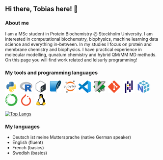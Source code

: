 ## Hi there, Tobias here! 👋

### About me

I am a MSc student in Protein Biochemistry @ Stockholm University. I am interested in computational biochemstry, biophysics, machine learning data science and everything in-between. In my studies I focus on protein and membrane chemistry and biophysics. I have practical experience in molecular modelling, qunatum chemistry and hybrid QM/MM MD methods. On this page you will find work related and leisurly programming!

### My tools and programming languages

<div>
<img src="https://github.com/devicons/devicon/blob/1119b9f84c0290e0f0b38982099a2bd027a48bf1/icons/python/python-original.svg" title='python' width="40" height="40"/>&nbsp
<img src="https://github.com/devicons/devicon/blob/1119b9f84c0290e0f0b38982099a2bd027a48bf1/icons/r/r-original.svg" title='R' width="40" height="40"/>&nbsp
<img src="https://github.com/devicons/devicon/blob/1119b9f84c0290e0f0b38982099a2bd027a48bf1/icons/bash/bash-original.svg" title='bash' width="40" height="40"/>&nbsp
<img src="https://github.com/devicons/devicon/blob/1119b9f84c0290e0f0b38982099a2bd027a48bf1/icons/sqlite/sqlite-original.svg" title='sqlite' width="40" height="40"/>&nbsp
<img src="https://github.com/devicons/devicon/blob/1119b9f84c0290e0f0b38982099a2bd027a48bf1/icons/jupyter/jupyter-original-wordmark.svg" title='jupyter' width="40" height="40"/>&nbsp
<img src="https://github.com/devicons/devicon/blob/1119b9f84c0290e0f0b38982099a2bd027a48bf1/icons/vscode/vscode-original.svg" title='vscode' width="40" height="40"/>&nbsp
<img src="https://github.com/devicons/devicon/blob/1119b9f84c0290e0f0b38982099a2bd027a48bf1/icons/vim/vim-original.svg" title='vim' width="40" height="40"/>&nbsp
<img src="https://github.com/devicons/devicon/blob/1119b9f84c0290e0f0b38982099a2bd027a48bf1/icons/git/git-original.svg" title='git' width="40" height="40"/>&nbsp
<img src="https://github.com/devicons/devicon/blob/1119b9f84c0290e0f0b38982099a2bd027a48bf1/icons/pandas/pandas-original.svg" title='pandas' width="40" height="40"/>&nbsp
<img src="https://github.com/devicons/devicon/blob/1119b9f84c0290e0f0b38982099a2bd027a48bf1/icons/numpy/numpy-original.svg" title='numpy' width="40" height="40"/>&nbsp
<img src="https://github.com/devicons/devicon/blob/1119b9f84c0290e0f0b38982099a2bd027a48bf1/icons/anaconda/anaconda-original.svg" title='anaconda' width="40" height="40"/>&nbsp
<img src="https://github.com/devicons/devicon/blob/1119b9f84c0290e0f0b38982099a2bd027a48bf1/icons/pytorch/pytorch-original.svg" title='pytorch' width="40" height="40"/>&nbsp
<img src="https://github.com/devicons/devicon/blob/1119b9f84c0290e0f0b38982099a2bd027a48bf1/icons/linux/linux-original.svg" title='linux' width="40" height="40"/>&nbsp
</div>

<p>
  
[![Top Langs](https://github-readme-stats.vercel.app/api/top-langs/?username=tobias-fritz&layout=compact)](https://github.com/tobias-fritz)

### My languages

- Deutsch ist meine Muttersprache (native German speaker)
- English (fluent)
- French (basics)
- Swedish (basics)
  
